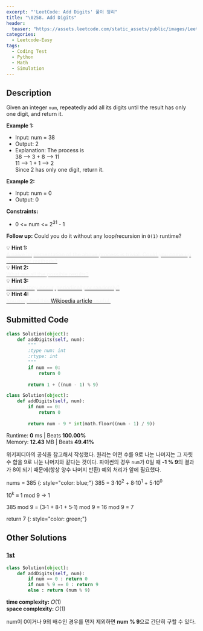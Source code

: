```yaml
---
excerpt: "'LeetCode: Add Digits' 풀이 정리"
title: "\0258. Add Digits"
header:
  teaser: "https://assets.leetcode.com/static_assets/public/images/LeetCode_Sharing.png"
categories:
  - Leetcode-Easy
tags:
  - Coding Test
  - Python
  - Math
  - Simulation
---
```


## <i class="fa-solid fa-file-lines"></i> Description

Given an integer `num`, repeatedly add all its digits until the result has only one digit, and return it.

**Example 1:**

- Input: num = 38
- Output: 2
- Explanation: The process is   
38 --> 3 + 8 --> 11   
11 --> 1 + 1 --> 2    
Since 2 has only one digit, return it.

**Example 2:**

- Input: num = 0
- Output: 0

**Constraints:**

- 0 <= num <= 2<sup>31</sup> - 1

**Follow up:** Could you do it without any loop/recursion in `O(1)` runtime?

💡 **Hint 1:**   
<u><span style="color:#F5F5F5">A naive implementation of the above process is trivial. Could you come up with other methods?
</span></u>   
💡 **Hint 2:**   
<u><span style="color:#F5F5F5">What are all the possible results?</span></u>   
💡 **Hint 3:**   
<u><span style="color:#F5F5F5">How do they occur, periodically or randomly?</span></u>   
💡 **Hint 4:**   
<u><span style="color:#F5F5F5">You may find this <a href="https://en.wikipedia.org/wiki/Digital_root" target="_blank">Wikipedia article</a> useful.</span></u>

## <i class="fa-solid fa-cloud-arrow-up"></i> Submitted Code

```python
class Solution(object):
    def addDigits(self, num):
        """
        :type num: int
        :rtype: int
        """
        if num == 0:
            return 0
        
        return 1 + ((num - 1) % 9)
```

```python
class Solution(object):
    def addDigits(self, num):
        if num == 0:
            return 0
        
        return num - 9 * int(math.floor((num - 1) / 9))
```
<i class="fa-solid fa-clock"></i> Runtime: **0** ms \| Beats **100.00%**    
<i class="fa-solid fa-memory"></i> Memory: **12.43** MB \| Beats **49.41%**

위키피디아의 공식을 참고해서 작성했다. 원리는 어떤 수를 9로 나눈 나머지는 그 자릿수 합을 9로 나눈 나머지와 같다는 것이다. 파이썬의 경우 `num`가 0일 때 **-1 % 9**의 결과가 8이 되기 때문에(항상 양수 나머지 반환) 예외 처리가 앞에 필요했다.

nums = 385
{: style="color: blue;"}
385 = 3⋅10<sup>2</sup> + 8⋅10<sup>1</sup> + 5⋅10<sup>0</sup>

10<sup>k</sup> ≡ 1 mod 9 → 1

385 mod 9 = (3⋅1 + 8⋅1 + 5⋅1) mod 9 = 16 mod 9 = 7

return 7
{: style="color: green;"}

## <i class="fa-solid fa-flask"></i> Other Solutions

### <a href="" target="_blank">1st</a>

```python
class Solution(object):
    def addDigits(self, num):
        if num == 0 : return 0
        if num % 9 == 0 : return 9
        else : return (num % 9)       
```
<i class="fa-solid fa-clock"></i> **time complexity:** 𝑂(1)    
<i class="fa-solid fa-memory"></i> **space complexity:** 𝑂(1)       

num이 0이거나 9의 배수인 경우를 먼저 제외하면 **num % 9**으로 간단히 구할 수 있다.